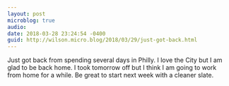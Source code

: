 ```yaml
---
layout: post
microblog: true
audio: 
date: 2018-03-28 23:24:54 -0400
guid: http://wilson.micro.blog/2018/03/29/just-got-back.html
---
```

Just got back from spending several days in Philly. I love the City but I am glad to be back home. I took tomorrow off but I think I am going to work from home for a while. Be great to start next week with a cleaner slate. 
